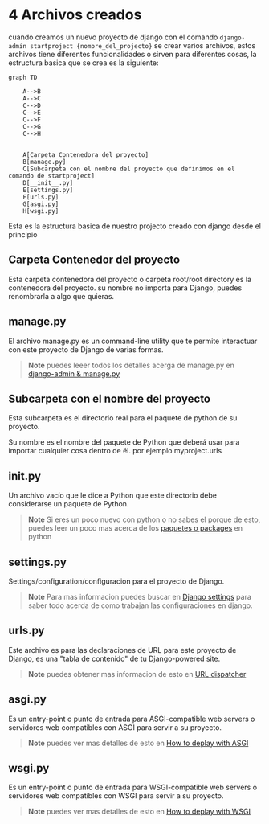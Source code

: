 # 4 Archivos creados

cuando creamos un nuevo proyecto de django con el comando ```django-admin startproject {nombre_del_projecto}``` se crear varios archivos, estos archivos tiene diferentes funcionalidades o sirven para diferentes cosas, la estructura basica que se crea es la siguiente:


```mermaid
graph TD

    A-->B
    A-->C
    C-->D
    C-->E
    C-->F
    C-->G
    C-->H


    A[Carpeta Contenedora del proyecto]
    B[manage.py]
    C[Subcarpeta con el nombre del proyecto que definimos en el comando de startproject]
    D[__init__.py]
    E[settings.py]
    F[urls.py]
    G[asgi.py]
    H[wsgi.py]

```

Esta es la estructura basica de nuestro projecto creado con django desde el principio

## Carpeta Contenedor del proyecto

Esta carpeta contenedora del proyecto o carpeta root/root directory es la contenedora del proyecto. su nombre no importa para Django, puedes renombrarla a algo que quieras.

## manage.py

El archivo manage.py es un command-line utility que te permite interactuar con este proyecto de Django de varias formas.

> **Note**
> puedes leeer todos los detalles acerga de manage.py en [django-admin & manage.py](https://docs.djangoproject.com/en/4.0/ref/django-admin/)

## Subcarpeta con el nombre del proyecto

Esta subcarpeta es el directorio real para el paquete de python de su proyecto.

Su nombre es el nombre del paquete de Python que deberá usar para importar cualquier cosa dentro de él. por ejemplo myproject.urls

## __init__.py

Un archivo vacío que le dice a Python que este directorio debe considerarse un paquete de Python.

> **Note**
> Si eres un poco nuevo con python o no sabes el porque de esto, puedes leer un poco mas acerca de los [paquetes o packages](https://docs.python.org/es/3/tutorial/modules.html#tut-packages) en python

## settings.py

Settings/configuration/configuracion para el proyecto de Django.

> **Note**
> Para mas informacion puedes buscar en [Django settings](https://docs.djangoproject.com/en/4.0/topics/settings/) para saber todo acerda de como trabajan las configuraciones en django. 

## urls.py

Este archivo es para las declaraciones de URL para este proyecto de Django, es una "tabla de contenido" de tu Django-powered site. 

> **Note**
> puedes obtener mas informacion de esto en [URL dispatcher](https://docs.djangoproject.com/en/4.0/topics/http/urls/)

## asgi.py

Es un entry-point o punto de entrada para ASGI-compatible web servers o servidores web compatibles con ASGI para servir a su proyecto.

> **Note**
> puedes ver mas detalles de esto en [How to deplay with ASGI](https://docs.djangoproject.com/en/4.0/howto/deployment/asgi/)

## wsgi.py

Es un entry-point o punto de entrada para WSGI-compatible web servers o servidores web compatibles con WSGI para servir a su proyecto.

> **Note**
> puedes ver mas detalles de esto en [How to deplay with WSGI](https://docs.djangoproject.com/en/4.0/howto/deployment/wsgi/)




